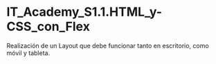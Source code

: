 # IT_Academy_S1.1.HTML_y-CSS_con_Flex
Realización de un Layout que debe funcionar tanto en escritorio, como móvil y tableta.
